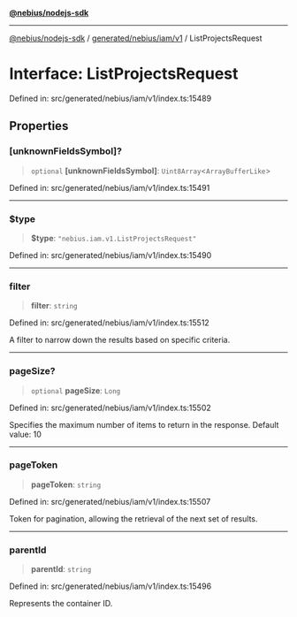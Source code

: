 [**@nebius/nodejs-sdk**](../../../../../README.md)

***

[@nebius/nodejs-sdk](../../../../../README.md) / [generated/nebius/iam/v1](../README.md) / ListProjectsRequest

# Interface: ListProjectsRequest

Defined in: src/generated/nebius/iam/v1/index.ts:15489

## Properties

### \[unknownFieldsSymbol\]?

> `optional` **\[unknownFieldsSymbol\]**: `Uint8Array`\<`ArrayBufferLike`\>

Defined in: src/generated/nebius/iam/v1/index.ts:15491

***

### $type

> **$type**: `"nebius.iam.v1.ListProjectsRequest"`

Defined in: src/generated/nebius/iam/v1/index.ts:15490

***

### filter

> **filter**: `string`

Defined in: src/generated/nebius/iam/v1/index.ts:15512

A filter to narrow down the results based on specific criteria.

***

### pageSize?

> `optional` **pageSize**: `Long`

Defined in: src/generated/nebius/iam/v1/index.ts:15502

Specifies the maximum number of items to return in the response.
 Default value: 10

***

### pageToken

> **pageToken**: `string`

Defined in: src/generated/nebius/iam/v1/index.ts:15507

Token for pagination, allowing the retrieval of the next set of results.

***

### parentId

> **parentId**: `string`

Defined in: src/generated/nebius/iam/v1/index.ts:15496

Represents the container ID.
